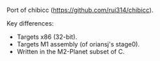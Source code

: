 Port of chibicc (https://github.com/rui314/chibicc).

Key differences:
- Targets x86 (32-bit).
- Targets M1 assembly (of oriansj's stage0).
- Written in the M2-Planet subset of C.
